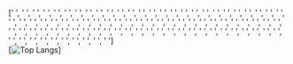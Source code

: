 ['&nbsp;', '&nbsp;', '&nbsp;', '&nbsp;', '&nbsp;', '&nbsp;', '&nbsp;', '&nbsp;', '&nbsp;', '&nbsp;', '&nbsp;', '&nbsp;', '&nbsp;', '&nbsp;', '&nbsp;', '&nbsp;', '&nbsp;', '&nbsp;', '&nbsp;', '&nbsp;', '&nbsp;', '&nbsp;', '&nbsp;', '&nbsp;', '&nbsp;', '&nbsp;', '&nbsp;', '&nbsp;', '&nbsp;', '&nbsp;', '&nbsp;', '&nbsp;', '&nbsp;', '&nbsp;', '&nbsp;', '&nbsp;', '&nbsp;', '&nbsp;', '&nbsp;', '&nbsp;', '&nbsp;', '&nbsp;', '&nbsp;', '&nbsp;', '&nbsp;', '&nbsp;', '&nbsp;', '&nbsp;', '&nbsp;', '&nbsp;', '&nbsp;', '&nbsp;', '&nbsp;', '&nbsp;', '&nbsp;', '&nbsp;', '&nbsp;', '&nbsp;', '&nbsp;', '&nbsp;', '&nbsp;', '&nbsp;', '&nbsp;', '&nbsp;', '&nbsp;', '&nbsp;', '&nbsp;', '&nbsp;', '&nbsp;', '&nbsp;', '&nbsp;', '&nbsp;', '&nbsp;', '&nbsp;', '&nbsp;', '&nbsp;', '&nbsp;', '&nbsp;', '&nbsp;', '&nbsp;', '&nbsp;', '&nbsp;', '&nbsp;', '&nbsp;', '&nbsp;', '&nbsp;', '&nbsp;', '&nbsp;']<br>
[![Top Langs](https://github-readme-stats.vercel.app/api/top-langs/?username=FluffyRudy)]


<!--
**FluffyRudy/FluffyRudy** is a ✨ _special_ ✨ repository because its `README.md` (this file) appears on your GitHub profile.

Here are some ideas to get you started:

- 🔭 I’m currently working on ...
- 🌱 I’m currently learning ...
- 👯 I’m looking to collaborate on ...
- 🤔 I’m looking for help with ...
- 💬 Ask me about ...
- 📫 How to reach me: ...
- 😄 Pronouns: ...
- ⚡ Fun fact: ...
-->
